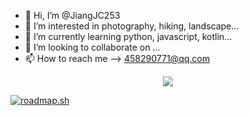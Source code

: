 - 👋 Hi, I’m @JiangJC253
- 👀 I’m interested in photography, hiking, landscape...
- 🌱 I’m currently learning python, javascript, kotlin...
- 💞️ I’m looking to collaborate on ...
- 📫 How to reach me --> 458290771@qq.com
<!---
JiangJC253/JiangJC253 is a ✨ special ✨ repository because its `README.md` (this file) appears on your GitHub profile.
You can click the Preview link to take a look at your changes.
--->
<div align="center"> <img src="https://stats.justsong.cn/api/csdn?id=G2Esports_NiKo"> </div>

[![roadmap.sh](https://roadmap.sh/card/tall/67fd0f556057cdb1a29d4b44?variant=dark)](https://roadmap.sh)
